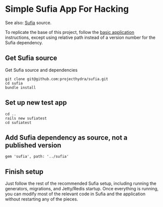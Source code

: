 # Simple Sufia App For Hacking

See also: [Sufia](https://github.com/projecthydra/sufia) source.

To replicate the base of this project, follow the
[basic application](https://github.com/projecthydra/sufia#creating-an-application)
instructions, except using relative path instead of a version
number for the Sufia dependency.

## Get Sufia source

Get Sufia source and dependencies

    git clone git@github.com:projecthydra/sufia.git
    cd sufia
    bundle install

## Set up new test app

    cd ..
    rails new sufiatest
    cd sufiatest

## Add Sufia dependency as source, not a published version

    gem 'sufia', path: '../sufia'

## Finish setup

Just follow the rest of the recommended Sufia setup, including running the
generators, migrations, and Jetty/Redis startup. Once everything is running,
you can modify most of the relevant code in Sufia and the application without
restarting any of the pieces.

